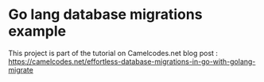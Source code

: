 # Go lang database migrations example

This project is part of the tutorial on Camelcodes.net blog post :
https://camelcodes.net/effortless-database-migrations-in-go-with-golang-migrate
